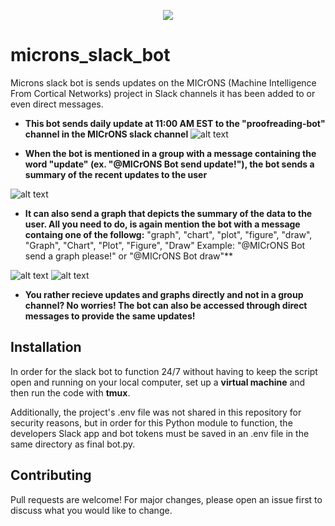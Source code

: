 <p align="center">
  <img src="https://github.com/nikood/microns_slack_bot/blob/main/figures/logo.png" />
</p>

# microns_slack_bot
Microns slack bot is sends updates on the MICrONS (Machine Intelligence From Cortical Networks) project in Slack channels it has been added to or even direct messages.

* **This bot sends daily update at 11:00 AM EST to the "proofreading-bot" channel in the MICrONS slack channel**
![alt text](https://github.com/nikood/microns_slack_bot/blob/main/figures/daily.png)

* **When the bot is mentioned in a group with a message containing the word "update" (ex. "@MICrONS Bot send update!"), the bot sends a summary of the recent updates to the user**

![alt text](https://github.com/nikood/microns_slack_bot/blob/main/figures/update.png)

* **It can also send a graph that depicts the summary of the data to the user. All you need to do, is again mention the bot with a message containg one of the followg:** "graph", "chart", "plot", "figure", "draw", "Graph", "Chart", "Plot", "Figure", "Draw"
Example: "@MICrONS Bot send a graph please!" or "@MICrONS Bot draw"**

![alt text](https://github.com/nikood/microns_slack_bot/blob/main/figures/draw.png)
![alt text](https://github.com/nikood/microns_slack_bot/blob/main/figures/zoom.png)

* **You rather recieve updates and graphs directly and not in a group channel? No worries! The bot can also be accessed through direct messages to provide the same updates!**

## Installation
In order for the slack bot to function 24/7 without having to keep the script open and running on your local computer, set up a **virtual machine** and then run the code with **tmux**. 

Additionally, the project's .env file was not shared in this repository for security reasons, but in order for this Python module to function, the developers Slack app and bot tokens must be saved in an .env file in the same directory as final bot.py.


## Contributing
Pull requests are welcome! For major changes, please open an issue first to discuss what you would like to change.

